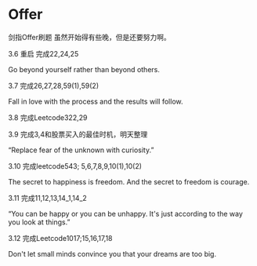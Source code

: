 # Offer
剑指Offer刷题
虽然开始得有些晚，但是还要努力啊。

3.6 重启 完成22,24,25

Go beyond yourself rather than
beyond others.

3.7 完成26,27,28,59(1),59(2)

Fall in love with the process and the results will follow.

3.8 完成Leetcode322,29

3.9 完成3,4和股票买入的最佳时机，明天整理

“Replace fear of the unknown with curiosity.”

3.10 完成leetcode543; 5,6,7,8,9,10(1),10(2)

The secret to happiness is freedom. And the secret to freedom is courage.

3.11 完成11,12,13,14_1,14_2

“You can be happy or you can be unhappy. It's just according to the way you look at things.”

3.12 完成Leetcode1017;15,16,17,18

Don't let small minds convince you that your dreams are too big.
